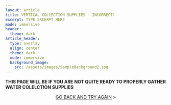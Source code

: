 ```yaml
---
layout: article
title: VERTICAL COLLECTION SUPPLIES - INCORRECT!
excerpt: TYPE EXCERPT HERE
mode: immersive
header:
  theme: dark
article_header:
  type: overlay
  align: center
  theme: dark
  mode: immersive
  background_image:
    src: /assets/images/SampleBackground2.jpg
---
```


**THIS PAGE WILL BE IF YOU ARE NOT QUITE READY TO PROPERLY GATHER WATER COLELCTION SUPPLIES**


<p align="center">
<a class="button button--outline-primary button--pill" href="VerticalBackground">GO BACK AND TRY AGAIN</a> ></p>